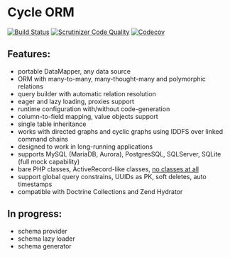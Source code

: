 # Cycle ORM
[![Build Status](https://travis-ci.org/wolfy-j/cycle.svg?branch=master)](https://travis-ci.org/wolfy-j/cycle)
[![Scrutinizer Code Quality](https://scrutinizer-ci.com/g/wolfy-j/cycle/badges/quality-score.png?b=master)](https://scrutinizer-ci.com/g/wolfy-j/cycle/?branch=master)
[![Codecov](https://codecov.io/gh/wolfy-j/cycle/graph/badge.svg)](https://codecov.io/gh/wolfy-j/cycle)

Features:
---------
- portable DataMapper, any data source
- ORM with many-to-many, many-thought-many and polymorphic relations
- query builder with automatic relation resolution
- eager and lazy loading, proxies support
- runtime configuration with/without code-generation
- column-to-field mapping, value objects support
- single table inheritance
- works with directed graphs and cyclic graphs using IDDFS over linked command chains
- designed to work in long-running applications
- supports MySQL (MariaDB, Aurora), PostgresSQL, SQLServer, SQLite (full mock capability)
- bare PHP classes, ActiveRecord-like classes, [no classes at all](tests/Cycle/Classless)
- support global query constrains, UUIDs as PK, soft deletes, auto timestamps
- compatible with Doctrine Collections and Zend Hydrator

In progress:
---------
- schema provider
- schema lazy loader
- schema generator
